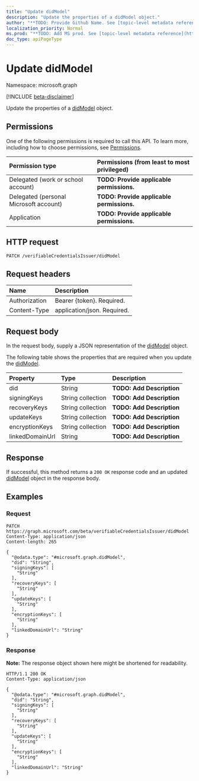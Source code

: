 ```yaml
---
title: "Update didModel"
description: "Update the properties of a didModel object."
author: "**TODO: Provide Github Name. See [topic-level metadata reference](https://msgo.azurewebsites.net/add/document/guidelines/metadata.html#topic-level-metadata)**"
localization_priority: Normal
ms.prod: "**TODO: Add MS prod. See [topic-level metadata reference](https://msgo.azurewebsites.net/add/document/guidelines/metadata.html#topic-level-metadata)**"
doc_type: apiPageType
---
```


# Update didModel
Namespace: microsoft.graph

[!INCLUDE [beta-disclaimer](../../includes/beta-disclaimer.md)]

Update the properties of a [didModel](../resources/didmodel.md) object.

## Permissions
One of the following permissions is required to call this API. To learn more, including how to choose permissions, see [Permissions](/graph/permissions-reference).

|Permission type|Permissions (from least to most privileged)|
|:---|:---|
|Delegated (work or school account)|**TODO: Provide applicable permissions.**|
|Delegated (personal Microsoft account)|**TODO: Provide applicable permissions.**|
|Application|**TODO: Provide applicable permissions.**|

## HTTP request

<!-- {
  "blockType": "ignored"
}
-->
``` http
PATCH /verifiableCredentialsIssuer/didModel
```

## Request headers
|Name|Description|
|:---|:---|
|Authorization|Bearer {token}. Required.|
|Content-Type|application/json. Required.|

## Request body
In the request body, supply a JSON representation of the [didModel](../resources/didmodel.md) object.

The following table shows the properties that are required when you update the [didModel](../resources/didmodel.md).

|Property|Type|Description|
|:---|:---|:---|
|did|String|**TODO: Add Description**|
|signingKeys|String collection|**TODO: Add Description**|
|recoveryKeys|String collection|**TODO: Add Description**|
|updateKeys|String collection|**TODO: Add Description**|
|encryptionKeys|String collection|**TODO: Add Description**|
|linkedDomainUrl|String|**TODO: Add Description**|



## Response

If successful, this method returns a `200 OK` response code and an updated [didModel](../resources/didmodel.md) object in the response body.

## Examples

### Request
<!-- {
  "blockType": "request",
  "name": "update_didmodel"
}
-->
``` http
PATCH https://graph.microsoft.com/beta/verifiableCredentialsIssuer/didModel
Content-Type: application/json
Content-length: 265

{
  "@odata.type": "#microsoft.graph.didModel",
  "did": "String",
  "signingKeys": [
    "String"
  ],
  "recoveryKeys": [
    "String"
  ],
  "updateKeys": [
    "String"
  ],
  "encryptionKeys": [
    "String"
  ],
  "linkedDomainUrl": "String"
}
```


### Response
**Note:** The response object shown here might be shortened for readability.
<!-- {
  "blockType": "response",
  "truncated": true
}
-->
``` http
HTTP/1.1 200 OK
Content-Type: application/json

{
  "@odata.type": "#microsoft.graph.didModel",
  "did": "String",
  "signingKeys": [
    "String"
  ],
  "recoveryKeys": [
    "String"
  ],
  "updateKeys": [
    "String"
  ],
  "encryptionKeys": [
    "String"
  ],
  "linkedDomainUrl": "String"
}
```

